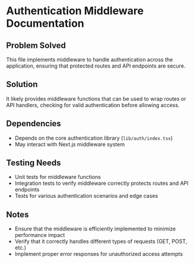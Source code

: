 # Authentication Middleware Documentation

## Problem Solved
This file implements middleware to handle authentication across the application, ensuring that protected routes and API endpoints are secure.

## Solution
It likely provides middleware functions that can be used to wrap routes or API handlers, checking for valid authentication before allowing access.

## Dependencies
- Depends on the core authentication library (`lib/auth/index.tsx`)
- May interact with Next.js middleware system

## Testing Needs
- Unit tests for middleware functions
- Integration tests to verify middleware correctly protects routes and API endpoints
- Tests for various authentication scenarios and edge cases

## Notes
- Ensure that the middleware is efficiently implemented to minimize performance impact
- Verify that it correctly handles different types of requests (GET, POST, etc.)
- Implement proper error responses for unauthorized access attempts